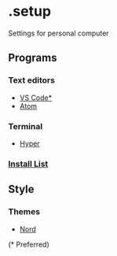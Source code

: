 # .setup
Settings for personal computer

## Programs
### Text editors
- [VS Code*](https://github.com/SeanMcP/.setup/blob/master/vs-code.md)
- [Atom](https://github.com/SeanMcP/.setup/blob/master/atom.md)

### Terminal
- [Hyper](https://github.com/SeanMcP/.setup/blob/master/hyper.md)

### [Install List](https://github.com/SeanMcP/.setup/blob/master/program-list.md)

## Style
### Themes
- [Nord](https://github.com/arcticicestudio/nord)

(\* Preferred)
